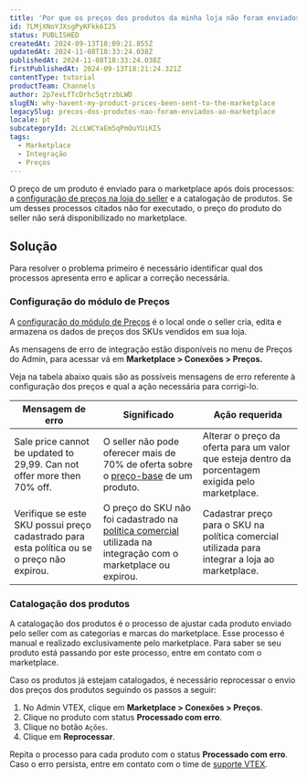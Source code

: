 ```yaml
---
title: 'Por que os preços dos produtos da minha loja não foram enviados ao marketplace?'
id: 7LMjXNoYJXsgPyKFkk6I25
status: PUBLISHED
createdAt: 2024-09-13T18:09:21.855Z
updatedAt: 2024-11-08T18:33:24.038Z
publishedAt: 2024-11-08T18:33:24.038Z
firstPublishedAt: 2024-09-13T18:21:24.321Z
contentType: tutorial
productTeam: Channels
author: 2p7evLfTcDrhc5qtrzbLWD
slugEN: why-havent-my-product-prices-been-sent-to-the-marketplace
legacySlug: precos-dos-produtos-nao-foram-enviados-ao-marketplace
locale: pt
subcategoryId: 2LcLWCYaEm5qPmOuYUiKIS
tags:
  - Marketplace
  - Integração
  - Preços
---
```


O preço de um produto é enviado para o marketplace após dois processos: a [configuração de preços na loja do seller](/pt/tracks/precos-101--6f8pwCns3PJHqMvQSugNfP/3N9xYhnampRQOrfaTAOxNu) e a catalogação de produtos. Se um desses processos citados não for executado, o preço do produto do seller não será disponibilizado no marketplace.  

## Solução

Para resolver o problema primeiro é necessário identificar qual dos processos apresenta erro e aplicar a correção necessária. 

### Configuração do módulo de Preços

A [configuração do módulo de Preços](/pt/tracks/precos-101--6f8pwCns3PJHqMvQSugNfP/3N9xYhnampRQOrfaTAOxNu) é o local onde o seller cria, edita e armazena os dados de preços dos SKUs vendidos em sua loja.  

As mensagens de erro de integração estão disponíveis no menu de Preços do Admin, para acessar vá em **Marketplace > Conexões > Preços.**

Veja na tabela abaixo quais são as possíveis mensagens de erro referente à configuração dos preços e qual a ação necessária para corrigi-lo.

|**Mensagem de erro**|**Significado**|**Ação requerida**|
|--|--|--|
|Sale price cannot be updated to 29,99. Can not offer more then 70% off.|O seller não pode oferecer mais de 70% de oferta sobre o [preço-base](/pt/tracks/precos-101--6f8pwCns3PJHqMvQSugNfP/3XcXp0r5WrJvogB8KIX4Kx) de um produto.| Alterar o preço da oferta para um valor que esteja dentro da porcentagem exigida pelo marketplace.|
|Verifique se este SKU possui preço cadastrado para esta política ou se o preço não expirou.|O preço do SKU não foi cadastrado na [política comercial](/pt/tutorial/como-funciona-uma-politica-comercial--6Xef8PZiFm40kg2STrMkMV) utilizada na integração com o marketplace ou expirou.| Cadastrar preço para o SKU na política comercial utilizada para integrar a loja ao marketplace.|

### Catalogação dos produtos

A catalogação dos produtos é o processo de ajustar cada produto enviado pelo seller com as categorias e marcas do marketplace. Esse processo é manual e realizado exclusivamente pelo marketplace.
Para saber se seu produto está passando por este processo, entre em contato com o marketplace.  

Caso os produtos já estejam catalogados, é necessário reprocessar o envio dos preços dos produtos seguindo os passos a seguir:  

1. No Admin VTEX, clique em **Marketplace > Conexões > Preços**.  
2. Clique no produto com status **Processado com erro**.  
3. Clique no botão `Ações`.  
4. Clique em **Reprocessar**.  

Repita o processo para cada produto com o status **Processado com erro**. Caso o erro persista, entre em contato com o time de [suporte VTEX](https://help.vtex.com/pt/support).

